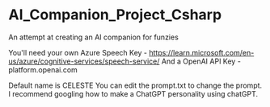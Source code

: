 # AI_Companion_Project_Csharp
An attempt at creating an AI companion for funzies

You'll need your own Azure Speech Key - https://learn.microsoft.com/en-us/azure/cognitive-services/speech-service/
And a OpenAI API Key - platform.openai.com

Default name is CELESTE
You can edit the prompt.txt to change the prompt. I recommend googling how to make a ChatGPT personality using chatGPT.
